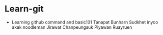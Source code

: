 # Learn-git
- Learning github command and basic101
Tanapat Bunharn
Sudkhet inyoo akak noodleman
Jirawat Chanpeungsuk
Piyawan Ruayruen